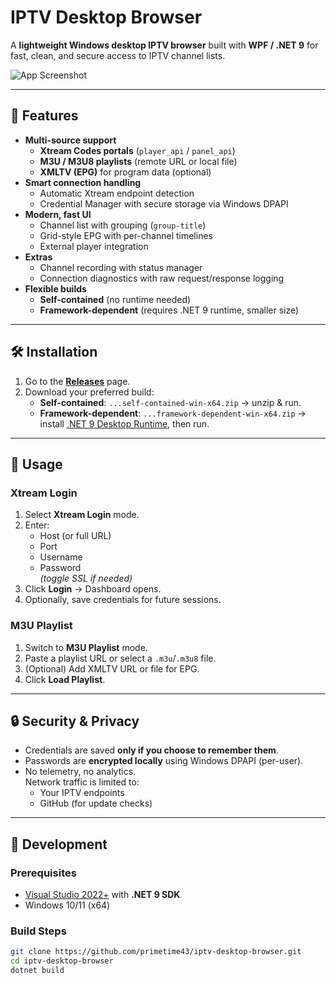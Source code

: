 ﻿# IPTV Desktop Browser

A **lightweight Windows desktop IPTV browser** built with **WPF / .NET 9** for fast, clean, and secure access to IPTV channel lists.

![App Screenshot](https://github.com/primetime43/iptv-desktop-browser/assets/screenshot-placeholder.png)  


---

## 🚀 Features

- **Multi-source support**
  - **Xtream Codes portals** (`player_api` / `panel_api`)
  - **M3U / M3U8 playlists** (remote URL or local file)
  - **XMLTV (EPG)** for program data (optional)
- **Smart connection handling**
  - Automatic Xtream endpoint detection
  - Credential Manager with secure storage via Windows DPAPI
- **Modern, fast UI**
  - Channel list with grouping (`group-title`)
  - Grid-style EPG with per-channel timelines
  - External player integration
- **Extras**
  - Channel recording with status manager
  - Connection diagnostics with raw request/response logging
- **Flexible builds**
  - **Self-contained** (no runtime needed)
  - **Framework-dependent** (requires .NET 9 runtime, smaller size)

---

## 🛠 Installation

1. Go to the [**Releases**](https://github.com/primetime43/iptv-desktop-browser/releases) page.
2. Download your preferred build:
   - **Self-contained**: `...self-contained-win-x64.zip` → unzip & run.
   - **Framework-dependent**: `...framework-dependent-win-x64.zip` → install [.NET 9 Desktop Runtime](https://dotnet.microsoft.com/en-us/download/dotnet/9.0), then run.

---

## 📖 Usage

### **Xtream Login**
1. Select **Xtream Login** mode.
2. Enter:
   - Host (or full URL)
   - Port
   - Username
   - Password  
   *(toggle SSL if needed)*
3. Click **Login** → Dashboard opens.
4. Optionally, save credentials for future sessions.

### **M3U Playlist**
1. Switch to **M3U Playlist** mode.
2. Paste a playlist URL or select a `.m3u`/`.m3u8` file.
3. (Optional) Add XMLTV URL or file for EPG.
4. Click **Load Playlist**.

---

## 🔒 Security & Privacy

- Credentials are saved **only if you choose to remember them**.
- Passwords are **encrypted locally** using Windows DPAPI (per-user).
- No telemetry, no analytics.  
  Network traffic is limited to:
  - Your IPTV endpoints
  - GitHub (for update checks)

---

## 🧰 Development

### Prerequisites
- [Visual Studio 2022+](https://visualstudio.microsoft.com/) with **.NET 9 SDK**
- Windows 10/11 (x64)

### Build Steps
```bash
git clone https://github.com/primetime43/iptv-desktop-browser.git
cd iptv-desktop-browser
dotnet build
